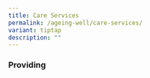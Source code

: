 ```yaml
---
title: Care Services
permalink: /ageing-well/care-services/
variant: tiptap
description: ""
---
```

<h3>Providing</h3><p></p>
